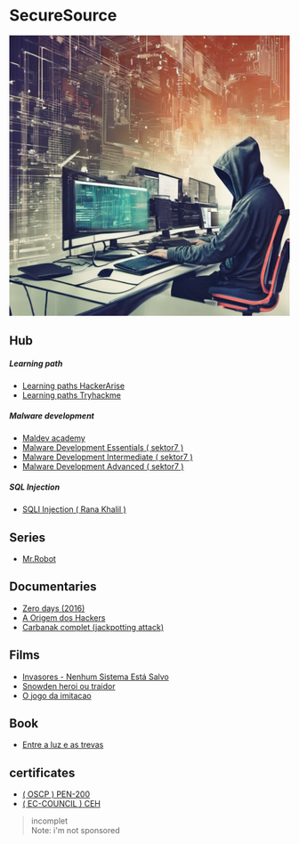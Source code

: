 <div>
  <h1>SecureSource</h1>
  <img src="https://github.com/kevinLyon/kevinLyon/blob/main/banner.png">
</div>

<div name="Hub">
  <h2>Hub</h2>
  
  <h5>Learning path</h5>
  <ul>
    <li><a href="https://www.hackers-arise.com/getting-started">Learning paths HackerArise</a></li>
    <li><a href="https://tryhackme.com/paths">Learning paths Tryhackme</a> </li>
  </ul>

  <h5>Malware development</h5>
  <ul>
    <li><a href="https://maldevacademy.com/">Maldev academy</a></li>
    <li><a href="https://institute.sektor7.net/red-team-operator-malware-development-essentials">Malware Development Essentials ( sektor7 ) </a> </li>
    <li><a href="https://institute.sektor7.net/rto-maldev-intermediate">Malware Development Intermediate ( sektor7 ) </a> </li>
    <li><a href="https://institute.sektor7.net/rto-maldev-adv1">Malware Development Advanced ( sektor7 ) </a> </li>
  </ul>

  <h5>SQL Injection</h5>
  <ul>
    <li><a href="https://youtube.com/playlist?list=PLuyTk2_mYISLaZC4fVqDuW_hOk0dd5rlf&si=lQP8_Xbuwe8pjHpD">SQLI Injection ( Rana Khalil )</a></li>
  </ul>
  
</div>

<!-- series -->
<div name="series">
  <h2>Series</h2>
<!-- links -->  
 <ul>
   <li><a href="https://redecanais.zip/watch.php?vid=1d81deceb">Mr.Robot</a></li>
 </ul>
 
</div>

<!-- documentaries -->
<div name="documentaries">
  <h2>Documentaries</h2>
  
<!-- links -->
  <ul>
    <li><a href="https://archive.org/details/zero.-days.-2016.720p">Zero days (2016)</a></li>
    <li><a href="https://youtu.be/pJu1dAK8SO0?si=nuTeqhKBlVwFp37v">A Origem dos Hackers</a></li>
    <li><a href="https://vimeo.com/369616578">Carbanak complet (jackpotting attack)</a></li>
  </ul>

</div>

<!-- films -->
<div name="films">
  <h2>Films</h2>

  <!-- links -->
  <ul>
    <li><a href="https://www.primevideo.com/-/pt/detail/Invasores---Nenhum-Sistema-Est%C3%A1-Salvo/0RMPF3BL6TCIR1VPHKJKSBS17I">Invasores - Nenhum Sistema Está Salvo</a></li>
    <li><a href="https://redecanais.zip/snowden-heroi-ou-traidor-legendado-2016-1080p_653ffaab0.html">Snowden heroi ou traidor</a></li>
    <li><a href="https://redecanais.zip/o-jogo-da-imitacao-dublado-2014-1080p_c051429e4.html">O jogo da imitacao</a></li>
  </ul>
  
</div>

<!-- books -->
<div name="book">
  <h2>Book</h2>
  
  <ul>
    <li><a href="https://docs.google.com/document/d/17R67zmmJw46yMGYpqt9WOjdo4mLCBjNQbmCNcQuLDlc/edit?pli=1">Entre a luz e as trevas</a> </li>
  </ul>
</div>

<!-- books -->
<div name="certificates">
  <h2>certificates</h2>
  
  <ul>
    <li><a href="https://www.offsec.com/courses/pen-200/">( OSCP ) PEN-200</a> </li>
    <li><a href="https://www.eccouncil.org/train-certify/certified-ethical-hacker-ceh/">( EC-COUNCIL ) CEH</a> </li>
  </ul>
</div>

> incomplet
> <br>Note: i'm not sponsored
